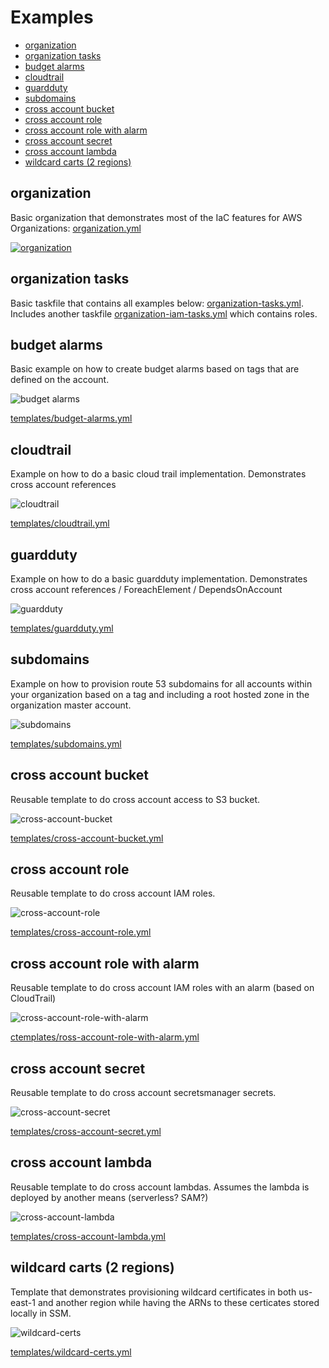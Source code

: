 

# Examples
<!-- @import "[TOC]" {cmd="toc" depthFrom=2 depthTo=6 orderedList=false} -->

<!-- code_chunk_output -->

- [organization](#organization)
- [organization tasks](#organization-tasks)
- [budget alarms](#budget-alarms)
- [cloudtrail](#cloudtrail)
- [guardduty](#guardduty)
- [subdomains](#subdomains)
- [cross account bucket](#cross-account-bucket)
- [cross account role](#cross-account-role)
- [cross account role with alarm](#cross-account-role-with-alarm)
- [cross account secret](#cross-account-secret)
- [cross account lambda](#cross-account-lambda)
- [wildcard carts (2 regions)](#wildcard-carts-2-regions)

<!-- /code_chunk_output -->

## organization

Basic organization that demonstrates most of the IaC features for AWS Organizations: [organization.yml](organization.yml)

[![organization](img/organization.png)](organization.yml)


## organization tasks

Basic taskfile that contains all examples below: [organization-tasks.yml](organization-tasks.yml). Includes another taskfile [organization-iam-tasks.yml](organization-iam-tasks.yml) which contains roles.



## budget alarms

Basic example on how to create budget alarms based on tags that are defined on the account.

![budget alarms](img/budget-alarms.png)

[templates/budget-alarms.yml](templates/budget-alarms.yml)


## cloudtrail

Example on how to do a basic cloud trail implementation. Demonstrates cross account references

![cloudtrail](img/cloudtrail.png)

[templates/cloudtrail.yml](templates/cloudtrail.yml)


## guardduty

Example on how to do a basic guardduty implementation. Demonstrates cross account references / ForeachElement / DependsOnAccount

![guardduty](img/guardduty.png)

[templates/guardduty.yml](templates/guardduty.yml)

## subdomains

Example on how to provision route 53 subdomains for all accounts within your organization based on a tag and including a root hosted zone in the organization master account.

![subdomains](img/subdomains.png)

[templates/subdomains.yml](templates/subdomains.yml)


## cross account bucket

Reusable template to do cross account access to S3 bucket.

![cross-account-bucket](img/cross-account-bucket.png)

[templates/cross-account-bucket.yml](templates/cross-account-bucket.yml)


## cross account role

Reusable template to do cross account IAM roles.

![cross-account-role](img/cross-account-role.png)

[templates/cross-account-role.yml](templates/cross-account-role.yml)


## cross account role with alarm

Reusable template to do cross account IAM roles with an alarm (based on CloudTrail)

![cross-account-role-with-alarm](img/cross-account-role-with-alarm.png)

[ctemplates/ross-account-role-with-alarm.yml](templates/cross-account-role-with-alarm.yml)


## cross account secret

Reusable template to do cross account secretsmanager secrets.

![cross-account-secret](img/cross-account-secret.png)

[templates/cross-account-secret.yml](templates/cross-account-secret.yml)


## cross account lambda

Reusable template to do cross account lambdas. Assumes the lambda is deployed by another means (serverless? SAM?)

![cross-account-lambda](img/cross-account-lambda.png)

[templates/cross-account-lambda.yml](templates/cross-account-lambda.yml)

## wildcard carts (2 regions)

Template that demonstrates provisioning wildcard certificates in both us-east-1 and another region while having the ARNs to these certicates stored locally in SSM.

![wildcard-certs](img/wildcard-certs.png)

[templates/wildcard-certs.yml](templates/wildcard-certs.yml)
